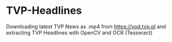 # TVP-Headlines
Downloading latest TVP News as .mp4 from https://vod.tvp.pl and extracting TVP Headlines with OpenCV and OCR (Tesseract)
